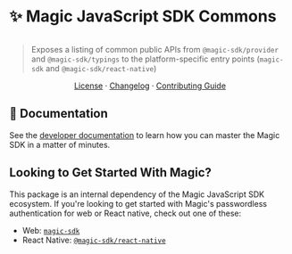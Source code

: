 # ✨ Magic JavaScript SDK Commons

[![<MagicLabs>](https://circleci.com/gh/magiclabs/magic-js.svg?style=shield)](https://circleci.com/gh/magiclabs/magic-js)

> Exposes a listing of common public APIs from `@magic-sdk/provider` and `@magic-sdk/typings` to the platform-specific entry points (`magic-sdk` and `@magic-sdk/react-native`)

<p align="center">
  <a href="https://github.com/magiclabs/magic-js/blob/master/packages/commons/LICENSE">License</a> ·
  <a href="https://github.com/magiclabs/magic-js/blob/master/packages/commons/CHANGELOG.md">Changelog</a> ·
  <a href="https://github.com/magiclabs/magic-js/blob/master/CONTRIBUTING.md">Contributing Guide</a>
</p>

## 📖 Documentation

See the [developer documentation](https://docs.magic.link) to learn how you can master the Magic SDK in a matter of minutes.

## Looking to Get Started With Magic?

This package is an internal dependency of the Magic JavaScript SDK ecosystem. If you're looking to get started with Magic's passwordless authentication for web or React native, check out one of these:

- Web: [`magic-sdk`](https://github.com/magiclabs/magic-js/tree/master/packages/web)
- React Native: [`@magic-sdk/react-native`](https://github.com/magiclabs/magic-js/tree/master/packages/react-native)
